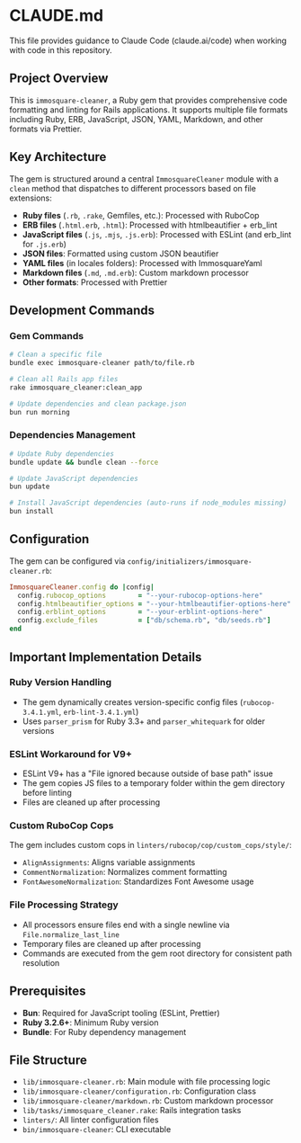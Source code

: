 # CLAUDE.md

This file provides guidance to Claude Code (claude.ai/code) when working with code in this repository.

## Project Overview

This is `immosquare-cleaner`, a Ruby gem that provides comprehensive code formatting and linting for Rails applications. It supports multiple file formats including Ruby, ERB, JavaScript, JSON, YAML, Markdown, and other formats via Prettier.

## Key Architecture

The gem is structured around a central `ImmosquareCleaner` module with a `clean` method that dispatches to different processors based on file extensions:

- **Ruby files** (`.rb`, `.rake`, Gemfiles, etc.): Processed with RuboCop
- **ERB files** (`.html.erb`, `.html`): Processed with htmlbeautifier + erb_lint
- **JavaScript files** (`.js`, `.mjs`, `.js.erb`): Processed with ESLint (and erb_lint for `.js.erb`)
- **JSON files**: Formatted using custom JSON beautifier
- **YAML files** (in locales folders): Processed with ImmosquareYaml
- **Markdown files** (`.md`, `.md.erb`): Custom markdown processor
- **Other formats**: Processed with Prettier

## Development Commands

### Gem Commands
```bash
# Clean a specific file
bundle exec immosquare-cleaner path/to/file.rb

# Clean all Rails app files
rake immosquare_cleaner:clean_app

# Update dependencies and clean package.json
bun run morning
```

### Dependencies Management
```bash
# Update Ruby dependencies
bundle update && bundle clean --force

# Update JavaScript dependencies  
bun update

# Install JavaScript dependencies (auto-runs if node_modules missing)
bun install
```

## Configuration

The gem can be configured via `config/initializers/immosquare-cleaner.rb`:

```ruby
ImmosquareCleaner.config do |config|
  config.rubocop_options        = "--your-rubocop-options-here"
  config.htmlbeautifier_options = "--your-htmlbeautifier-options-here"
  config.erblint_options        = "--your-erblint-options-here"
  config.exclude_files          = ["db/schema.rb", "db/seeds.rb"]
end
```

## Important Implementation Details

### Ruby Version Handling
- The gem dynamically creates version-specific config files (`rubocop-3.4.1.yml`, `erb-lint-3.4.1.yml`)
- Uses `parser_prism` for Ruby 3.3+ and `parser_whitequark` for older versions

### ESLint Workaround for V9+
- ESLint V9+ has a "File ignored because outside of base path" issue
- The gem copies JS files to a temporary folder within the gem directory before linting
- Files are cleaned up after processing

### Custom RuboCop Cops
The gem includes custom cops in `linters/rubocop/cop/custom_cops/style/`:
- `AlignAssignments`: Aligns variable assignments
- `CommentNormalization`: Normalizes comment formatting
- `FontAwesomeNormalization`: Standardizes Font Awesome usage

### File Processing Strategy
- All processors ensure files end with a single newline via `File.normalize_last_line`
- Temporary files are cleaned up after processing
- Commands are executed from the gem root directory for consistent path resolution

## Prerequisites

- **Bun**: Required for JavaScript tooling (ESLint, Prettier)
- **Ruby 3.2.6+**: Minimum Ruby version
- **Bundle**: For Ruby dependency management

## File Structure

- `lib/immosquare-cleaner.rb`: Main module with file processing logic
- `lib/immosquare-cleaner/configuration.rb`: Configuration class
- `lib/immosquare-cleaner/markdown.rb`: Custom markdown processor
- `lib/tasks/immosquare_cleaner.rake`: Rails integration tasks
- `linters/`: All linter configuration files
- `bin/immosquare-cleaner`: CLI executable